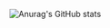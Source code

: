 ![Anurag's GitHub stats](https://github-readme-stats.vercel.app/api?username=godModeD&show_icons=true&theme=github_dark)
